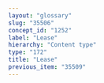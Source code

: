 ```yaml
---
layout: "glossary"
slug: "35506"
concept_id: "1252"
label: "Lease"
hierarchy: "Content type"
type: "172"
title: "Lease"
previous_item: "35509"
---
```


